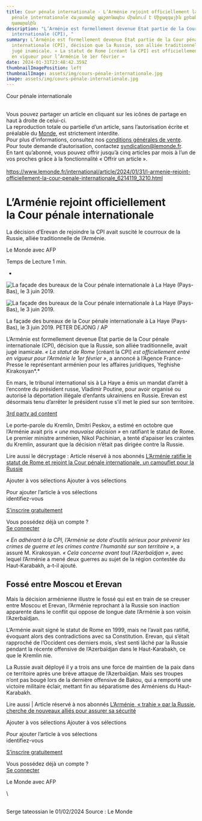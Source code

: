 ```yaml
---
title: Cour pénale internationale - L’Arménie rejoint officiellement la Cour
  pénale internationale Հայաստանը պաշտոնապես միանում է Միջազգային քրեական
  դատարանին
description: "L’Arménie est formellement devenue Etat partie de la Cour pénale
  internationale (CPI), "
summary: L’Arménie est formellement devenue Etat partie de la Cour pénale
  internationale (CPI), décision que la Russie, son alliée traditionnelle, avait
  jugé inamicale. « La statut de Rome [créant la CPI] est officiellement entré
  en vigueur pour l’Arménie le 1er février »
date: 2024-01-31T23:48:42.359Z
thumbnailImagePosition: left
thumbnailImage: assets/img/cours-pénale-internationale.jpg
image: assets/img/cours-pénale-internationale.jpg
---
```

Cour pénale internationale 

<!--StartFragment-->

\
Vous pouvez partager un article en cliquant sur les icônes de partage en haut à droite de celui-ci.\
La reproduction totale ou partielle d’un article, sans l’autorisation écrite et préalable du [Monde](https://www.lemonde.fr), est strictement interdite.\
Pour plus d’informations, consultez nos [conditions générales de vente](https://moncompte.lemonde.fr/cgv).\
Pour toute demande d’autorisation, contactez [syndication@lemonde.fr](mailto:syndication@lemonde.fr).\
En tant qu’abonné, vous pouvez offrir jusqu’à cinq articles par mois à l’un de vos proches grâce à la fonctionnalité « Offrir un article ».\
\
<https://www.lemonde.fr/international/article/2024/01/31/l-armenie-rejoint-officiellement-la-cour-penale-internationale_6214119_3210.html>

# L’Arménie rejoint officiellement la Cour pénale internationale

La décision d’Erevan de rejoindre la CPI avait suscité le courroux de la Russie, alliée traditionnelle de l’Arménie.

Le Monde avec AFP

Temps de Lecture 1 min.

*

![La façade des bureaux de la Cour pénale internationale à La Haye (Pays-Bas), le 3 juin 2019.](https://img.lemde.fr/2019/06/03/0/0/5616/3592/664/0/75/0/954bdde_46491eefc5494f67bf42545e6278593f-46491eefc5494f67bf42545e6278593f-0.jpg)

![La façade des bureaux de la Cour pénale internationale à La Haye (Pays-Bas), le 3 juin 2019.](https://img.lemde.fr/2019/06/03/0/0/5616/3592/664/0/75/0/954bdde_46491eefc5494f67bf42545e6278593f-46491eefc5494f67bf42545e6278593f-0.jpg)

La façade des bureaux de la Cour pénale internationale à La Haye (Pays-Bas), le 3 juin 2019. PETER DEJONG / AP

L’Arménie est formellement devenue Etat partie de la Cour pénale internationale (CPI), décision que la Russie, son alliée traditionnelle, avait jugé inamicale. *« La statut de Rome* \[créant la CPI] *est officiellement entré en vigueur pour l’Arménie le 1er février »*, a annoncé à l’Agence France-Presse le représentant arménien pour les affaires juridiques, Yeghishe Kirakosyan*.*

En mars, le tribunal international sis à La Haye a émis un mandat d’arrêt à l’encontre du président russe, Vladimir Poutine, pour avoir organisé ou autorisé la déportation illégale d’enfants ukrainiens en Russie. Erevan est désormais tenu d’arrêter le président russe s’il met le pied sur son territoire.

[3rd party ad content](https://038bcac92750124471b029bbea7d690c.safeframe.googlesyndication.com/safeframe/1-0-40/html/container.html)

Le porte-parole du Kremlin, Dmitri Peskov, a estimé en octobre que l’Arménie avait pris *« une mauvaise décision »* en ratifiant le statut de Rome. Le premier ministre arménien, Nikol Pachinian, a tenté d’apaiser les craintes du Kremlin, assurant que la décision n’était pas dirigée contre la Russie.

Lire aussi le décryptage : Article réservé à nos abonnés [L’Arménie ratifie le statut de Rome et rejoint la Cour pénale internationale, un camouflet pour la Russie](https://www.lemonde.fr/international/article/2023/10/04/l-armenie-ratifie-le-statut-de-rome-de-la-cour-penale-internationale-malgre-l-hostilite-du-kremlin_6192341_3210.html)

Ajouter à vos sélections  Ajouter à vos sélections

Pour ajouter l’article à vos sélections\
identifiez-vous

[S’inscrire gratuitement](https://secure.lemonde.fr/sfuser/register?article=3341468)

Vous possédez déjà un compte ?\
[Se connecter](https://secure.lemonde.fr/sfuser/connexion?article=3341468)

*« En adhérant à la CPI, l’Arménie se dote d’outils sérieux pour prévenir les crimes de guerre et les crimes contre l’humanité sur son territoire »*, a assuré M. Kirakosyan. *« Cela concerne avant tout l’Azerbaïdjan »*, avec lequel l’Arménie a mené deux guerres au sujet de la région contestée du Haut-Karabakh, a-t-il ajouté.

## **Fossé entre Moscou et Erevan**

Mais la décision arménienne illustre le fossé qui est en train de se creuser entre Moscou et Erevan, l’Arménie reprochant à la Russie son inaction apparente dans le conflit qui oppose de longue date l’Arménie à son voisin l’Azerbaïdjan.

L’Arménie avait signé le statut de Rome en 1999, mais ne l’avait pas ratifié, évoquant alors des contradictions avec sa Constitution. Erevan, qui s’était rapproché de l’Occident ces derniers mois, s’est senti lâché par la Russie pendant la récente offensive de l’Azerbaïdjan dans le Haut-Karabakh, ce que le Kremlin nie.

La Russie avait déployé il y a trois ans une force de maintien de la paix dans ce territoire après une brève attaque de l’Azerbaïdjan. Mais ses troupes n’ont pas bougé lors de la dernière offensive de Bakou, qui a remporté une victoire militaire éclair, mettant fin au séparatisme des Arméniens du Haut-Karabakh.

Lire aussi | Article réservé à nos abonnés [L’Arménie, « trahie » par la Russie, cherche de nouveaux alliés pour assurer sa sécurité](https://www.lemonde.fr/international/article/2023/11/27/apres-la-trahison-de-la-russie-l-armenie-cherche-de-nouveaux-allies-pour-assurer-sa-securite_6202549_3210.html)

Ajouter à vos sélections  Ajouter à vos sélections

Pour ajouter l’article à vos sélections\
identifiez-vous

[S’inscrire gratuitement](https://secure.lemonde.fr/sfuser/register?article=3349225)

Vous possédez déjà un compte ?\
[Se connecter](https://secure.lemonde.fr/sfuser/connexion?article=3349225)

Le Monde avec AFP

<!--EndFragment-->\
\
S﻿erge tateossian le 01/02/2024     Source : Le Monde